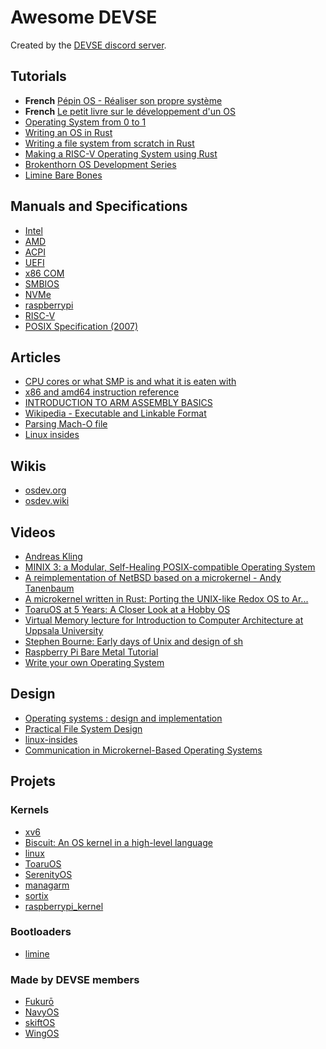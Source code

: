 # Awesome DEVSE

Created by the [DEVSE discord server](https://discord.com/invite/3XjkM6q).

## Tutorials

- **French** [Pépin OS - Réaliser son propre système](https://michelizza.developpez.com/realiser-son-propre-systeme/)
- **French** [Le petit livre sur le développement d'un OS](https://systeme.developpez.com/tutoriels/systeme-exploitation/petit-livre-developpement-OS/)
- [Operating System from 0 to 1](http://easing.me/books/Operating_System_From_0_to_1.pdf)
- [Writing an OS in Rust](https://os.phil-opp.com/)
- [Writing a file system from scratch in Rust](https://blog.carlosgaldino.com/writing-a-file-system-from-scratch-in-rust.html)
- [Making a RISC-V Operating System using Rust](http://osblog.stephenmarz.com/index.html)
- [Brokenthorn OS Development Series](http://www.brokenthorn.com/Resources/)
- [Limine Bare Bones](https://github.com/osdev-wiki/limine-barebones)

## Manuals and Specifications

- [Intel](https://software.intel.com/content/www/us/en/develop/articles/intel-sdm.html)
- [AMD](https://www.amd.com/system/files/TechDocs/24592.pdf)
- [ACPI](https://uefi.org/sites/default/files/resources/ACPI_6_3_final_Jan30.pdf)
- [UEFI](https://uefi.org/sites/default/files/resources/UEFI%20Spec%202.8B%20May%202020.pdf)
- [x86 COM](https://www.sci.muni.cz/docs/pc/serport.txt)
- [SMBIOS](https://www.dmtf.org/sites/default/files/standards/documents/DSP0134_3.4.0.pdf)
- [NVMe](https://nvmexpress.org/wp-content/uploads/NVM-Express-1_4a-2020.03.09-Ratified.pdf)
- [raspberrypi](https://github.com/raspberrypi/documentation)
- [RISC-V](https://riscv.org/wp-content/uploads/2019/12/riscv-spec-20191213.pdf)
- [POSIX Specification (2007)](http://www.open-std.org/jtc1/sc22/open/n4217.pdf)

## Articles

- [CPU cores or what SMP is and what it is eaten with](https://sudonull.com/post/9813-CPU-cores-or-what-SMP-is-and-what-it-is-eaten-with)
- [x86 and amd64 instruction reference](https://www.felixcloutier.com/x86/)
- [INTRODUCTION TO ARM ASSEMBLY BASICS](https://azeria-labs.com/writing-arm-assembly-part-1/)
- [Wikipedia - Executable and Linkable Format](https://en.wikipedia.org/wiki/Executable_and_Linkable_Format)
- [Parsing Mach-O file](https://lowlevelbits.org/parsing-mach-o-files/)
- [Linux insides](https://github.com/0xAX/linux-insides)

## Wikis

- [osdev.org](https://wiki.osdev.org/Main_Page)
- [osdev.wiki](https://osdev.wiki/)

## Videos

- [Andreas Kling](https://www.youtube.com/channel/UC3ts8coMP645hZw9JSD3pqQ)
- [MINIX 3: a Modular, Self-Healing POSIX-compatible Operating System](https://www.youtube.com/watch?v=bx3KuE7UjGA)
- [A reimplementation of NetBSD based on a microkernel - Andy Tanenbaum](https://www.youtube.com/watch?v=jMkR9VF2GNY)
- [A microkernel written in Rust: Porting the UNIX-like Redox OS to Ar...](https://www.youtube.com/watch?v=qpazyDkuqLw)
- [ToaruOS at 5 Years: A Closer Look at a Hobby OS](https://www.youtube.com/watch?v=Wp5kl-NfpM8)
- [Virtual Memory lecture for Introduction to Computer Architecture at Uppsala University](https://www.youtube.com/playlist?list=PLiwt1iVUib9s2Uo5BeYmwkDFUh70fJPxX)
- [Stephen Bourne: Early days of Unix and design of sh](https://www.youtube.com/watch?v=2kEJoWfobpA)
- [Raspberry Pi Bare Metal Tutorial](https://youtu.be/pd9AVmcRc6U)
- [Write your own Operating System](https://www.youtube.com/channel/UCQdZltW7bh1ta-_nCH7LWYw)

## Design

- [Operating systems : design and implementation](https://archive.org/details/OperatingSystemsDesignImplementation/mode/2up)
- [Practical
File System
Design](https://web.archive.org/web/20170213221835/http://www.nobius.org/~dbg/practical-file-system-design.pdf)
- [linux-insides](https://0xax.gitbooks.io/linux-insides/content/index.html)
- [Communication in Microkernel-Based Operating Systems](https://os.inf.tu-dresden.de/papers_ps/aigner_phd.pdf)

## Projets

### Kernels

- [xv6](https://github.com/mit-pdos/xv6-public)
- [Biscuit: An OS kernel in a high-level language](https://pdos.csail.mit.edu/projects/biscuit.html)
- [linux](https://elixir.bootlin.com/linux/latest/source)
- [ToaruOS](https://toaruos.org/)
- [SerenityOS](http://serenityos.org/)
- [managarm](https://github.com/managarm/managarm)
- [sortix](https://gitlab.com/sortix/sortix)
- [raspberrypi_kernel](https://github.com/Njord0/raspberrypi_kernel)


### Bootloaders

- [limine](https://github.com/limine-bootloader/limine)

### Made by DEVSE members

- [Fukurō](https://github.com/d0p1s4m4/Fukuro)
- [NavyOS](https://github.com/Project-Navy/NavyOS)
- [skiftOS](https://github.com/skiftOS/skift)
- [WingOS](https://github.com/Supercip971/WingOS_x64)
